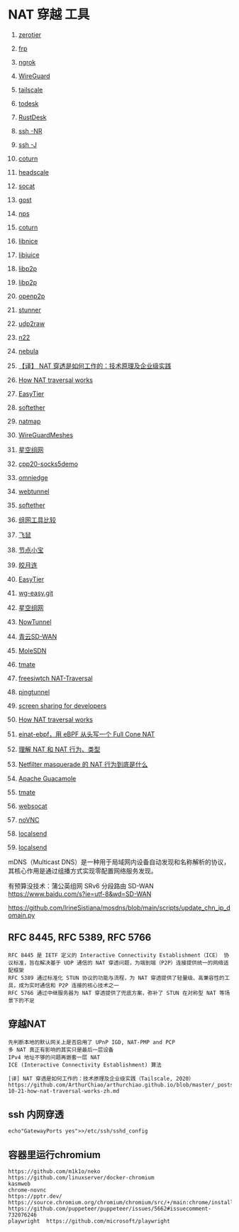 # NAT 穿越 工具

1. [zerotier](https://www.zerotier.com/)
1. [frp](https://github.com/fatedier/frp.git)
1. [ngrok](https://ngrok.com/docs/getting-started/)
1. [WireGuard](https://github.com/WireGuard)
1. [tailscale](https://tailscale.com/)
1. [todesk](https://www.todesk.com/)
1. [RustDesk](https://rustdesk.com/zh/)
1. [ssh -NR](https://www.baidu.com/s?ie=utf-8&wd=ssh%20-R%20%E9%85%8D%E7%BD%AE%E9%80%89%E9%A1%B9)
1. [ssh -J](https://www.baidu.com/s?ie=utf-8&wd=ssh%20-j%20配置选项)
1. [coturn](https://github.com/coturn/coturn.git)
1. [headscale](https://github.com/juanfont/headscale.git)
1. [socat](http://www.dest-unreach.org/socat/)
1. [gost](https://github.com/go-gost/gost.git)
1. [nps](https://github.com/ehang-io/nps.git)
1. [coturn](https://github.com/coturn/coturn)
1. [libnice](https://github.com/libnice/libnice.git)
1. [libjuice](https://github.com/paullouisageneau/libjuice)
1. [libp2p](https://github.com/libp2p)
1. [libp2p](https://libp2p.io/)
1. [openp2p](https://github.com/openp2p-cn/openp2p)
1. [stunner](https://github.com/firefart/stunner)
1. [udp2raw](https://github.com/wangyu-/udp2raw.git)
1. [n22](https://github.com/ntop/n2n.git)
1. [nebula](https://github.com/slackhq/nebula)
1. [【译】 NAT 穿透是如何工作的：技术原理及企业级实践](https://arthurchiao.art/blog/how-nat-traversal-works-zh/)
1. [How NAT traversal works](https://tailscale.com/blog/how-nat-traversal-works)
1. [EasyTier](https://github.com/EasyTier/EasyTier.git)
1. [softether](https://github.com/EasyTier/EasyTier.git)
1. [natmap](https://github.com/heiher/natmap)
1. [WireGuardMeshes](https://github.com/HarvsG/WireGuardMeshes)
1. [星空组网](https://starvpn.cn/)
1. [cpp20-socks5demo](https://github.com/cnbatch/cpp20-socks5demo.git)
1. [omniedge](https://omniedge.io/)
1. [webtunnel](https://www.pgrm.top/)

1. [softether](https://www.softether.org/)
1. [组网工具比较](https://github.com/HarvsG/WireGuardMeshes.git)
1. [飞鼠]()
1. [节点小宝](https://www.iepose.com/)
1. [皎月连](https://www.natpierce.cn/pc/index/index.html)
1. [EasyTier](https://easytier.rs/)
1. [wg-easy.git](https://github.com/wg-easy/wg-easy.git)
1. [星空组网](https://doc.starvpn.cn/#/openWrt)
1. [NowTunnel](https://www.nowtunnel.com/)
1. [青云SD-WAN](https://www.qingcloud.com/products/sdwan/)
1. [MoleSDN](https://www.molesdn.com/)
1. [tmate](https://github.com/tmate-io/tmate.git)
1. [freesiwtch NAT-Traversal](https://developer.signalwire.com/freeswitch/FreeSWITCH-Explained/Networking/NAT-Traversal_3375417/)
1. [pingtunnel](https://github.com/esrrhs/pingtunnel.git)
1. [screen sharing for developers ](https://github.com/screego/server?tab=readme-ov-file)
1. [How NAT traversal works](https://tailscale.com/blog/how-nat-traversal-works)
1. [einat-ebpf，用 eBPF 从头写一个 Full Cone NAT ](https://eh5.me/zh-cn/blog/einat-introduction/)
1. [理解 NAT 和 NAT 行为、类型](https://eh5.me/zh-cn/blog/nat-behavior-explained/)
1. [Netfilter masquerade 的 NAT 行为到底是什么 ](https://eh5.me/zh-cn/blog/nat-behavior-of-netfilter/)
1. [Apache Guacamole](https://guacamole.apache.org)
1. [tmate](https://tmate.io/)
1. [websocat](https://github.com/vi/websocat)
1. [noVNC](https://github.com/novnc/noVNC)
1. [localsend](https://localsend.org/zh-CN/download?os=macos)
1. [localsend](https://github.com/localsend/localsend)

mDNS（Multicast DNS）是一种用于局域网内设备自动发现和名称解析的协议，其核心作用是通过组播方式实现零配置网络服务发现。

有预算没技术：蒲公英组网
SRv6 分段路由
SD-WAN  https://www.baidu.com/s?ie=utf-8&wd=SD-WAN

https://github.com/IrineSistiana/mosdns/blob/main/scripts/update_chn_ip_domain.py

## RFC 8445, RFC 5389, RFC 5766

    RFC 8445 是 IETF 定义的 Interactive Connectivity Establishment（ICE）‌ 协议标准，旨在解决基于 UDP 通信的 NAT 穿透问题，为端到端（P2P）连接提供统一的网络适配框架
    RFC 5389 通过标准化 STUN 协议的功能与流程，为 NAT 穿透提供了轻量级、高兼容性的工具，成为实时通信和 P2P 连接的核心技术之一‌
    RFC 5766 通过中继服务器为 NAT 穿透提供了兜底方案，弥补了 STUN 在对称型 NAT 等场景下的不足‌

## 穿越NAT

    先判断本地的默认网关上是否启用了 UPnP IGD, NAT-PMP and PCP
    多 NAT 真正有影响的其实只是最后一层设备
    IPv4 地址不够的问题再嵌套一层 NAT
    ICE (Interactive Connectivity Establishment) 算法

    [译] NAT 穿透是如何工作的：技术原理及企业级实践（Tailscale, 2020）
    https://github.com/ArthurChiao/arthurchiao.github.io/blob/master/_posts/2021-10-21-how-nat-traversal-works-zh.md

## ssh 内网穿透

    echo"GatewayPorts yes">>/etc/ssh/sshd_config

## 容器里运行chromium

    https://github.com/m1k1o/neko
    https://github.com/linuxserver/docker-chromium
    kasmweb
    chrome-novnc
    https://pptr.dev/
    https://source.chromium.org/chromium/chromium/src/+/main:chrome/installer/linux/debian/dist_package_versions.json
    https://github.com/puppeteer/puppeteer/issues/5662#issuecomment-732076246
    playwright  https://github.com/microsoft/playwright
